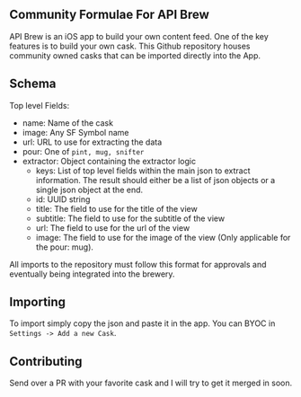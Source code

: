 ## Community Formulae For API Brew

API Brew is an iOS app to build your own content feed. One of the key features is to build your own cask. This Github repository houses community owned casks that can be imported directly into the App.


## Schema

Top level Fields:
- name: Name of the cask
- image: Any SF Symbol name
- url: URL to use for extracting the data
- pour: One of `pint, mug, snifter`
- extractor: Object containing the extractor logic
   - keys: List of top level fields within the main json to extract information. The result should either be a list of json objects or a single json object at the end.
   - id: UUID string
   - title: The field to use for the title of the view
   - subtitle: The field to use for the subtitle of the view
   - url: The field to use for the url of the view
   - image: The field to use for the image of the view (Only applicable for the pour: mug).

All imports to the repository must follow this format for approvals and eventually being integrated into the brewery.

## Importing

To import simply copy the json and paste it in the app. You can BYOC in `Settings -> Add a new Cask`.

## Contributing

Send over a PR with your favorite cask and I will try to get it merged in soon.